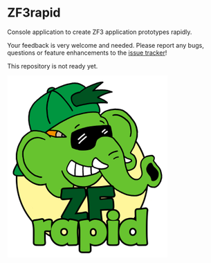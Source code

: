 # ZF3rapid

Console application to create ZF3 application prototypes rapidly.

Your feedback is very welcome and needed. Please report any bugs, questions or 
feature enhancements to the 
[issue tracker](https://github.com/ZFrapid/zf3rapid/issues)!

This repository is not ready yet.

![ZFrapid maskot](docs/logo-maskot.png)
